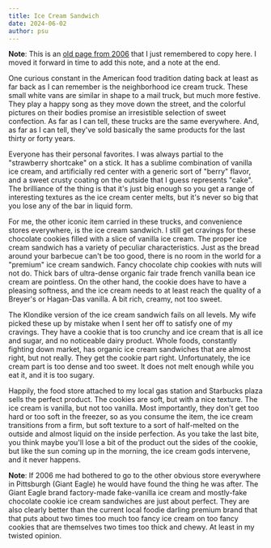 ```yaml
---
title: Ice Cream Sandwich
date: 2024-06-02
author: psu
---
```


**Note**: This is an [old page from
2006](http://www.tleaves.com/weblog/archives/000632.html) that I just remembered to copy
here. I moved it forward in time to add this note, and a note at the end.

One curious constant in the American food tradition dating back at least as far back as I
can remember is the neighborhood ice cream truck. These small white vans are similar in
shape to a mail truck, but much more festive. They play a happy song as they move down the
street, and the colorful pictures on their bodies promise an irresistible selection of
sweet confection. As far as I can tell, these trucks are the same everywhere. And, as far
as I can tell, they've sold basically the same products for the last thirty or forty
years.

Everyone has their personal favorites. I was always partial to the "strawberry shortcake"
on a stick. It has a sublime combination of vanilla ice cream, and artificially red center
with a generic sort of "berry" flavor, and a sweet crusty coating on the outside that I
guess represents "cake". The brilliance of the thing is that it's just big enough so you
get a range of interesting textures as the ice cream center melts, but it's never so big
that you lose any of the bar in liquid form.

For me, the other iconic item carried in these trucks, and convenience stores everywhere,
is the ice cream sandwich. I still get cravings for these chocolate cookies filled with a
slice of vanilla ice cream. The proper ice cream sandwich has a variety of peculiar
characteristics. Just as the bread around your barbecue can't be too good, there is no
room in the world for a "premium" ice cream sandwich. Fancy chocolate chip cookies with
nuts will not do. Thick bars of ultra-dense organic fair trade french vanilla bean ice
cream are pointless. On the other hand, the cookie does have to have a pleasing softness,
and the ice cream needs to at least reach the quality of a Breyer's or Hagan-Das vanilla. A
bit rich, creamy, not too sweet.

The Klondike version of the ice cream sandwich fails on all levels. My wife picked these
up by mistake when I sent her off to satisfy one of my cravings. They have a cookie that
is too crunchy and ice cream that is all ice and sugar, and no noticeable dairy product.
Whole foods, constantly fighting down market, has organic ice cream sandwiches that are
almost right, but not really. They get the cookie part right. Unfortunately, the ice cream
part is too dense and too sweet. It does not melt enough while you eat it, and it is too
sugary.

Happily, the food store attached to my local gas station and Starbucks plaza sells the
perfect product. The cookies are soft, but with a nice texture. The ice cream is vanilla,
but not too vanilla. Most importantly, they don't get too hard or too soft in the freezer,
so as you consume the item, the ice cream transitions from a firm, but soft texture to a
sort of half-melted on the outside and almost liquid on the inside perfection. As you take
the last bite, you think maybe you'll lose a bit of the product out the sides of the
cookie, but like the sun coming up in the morning, the ice cream gods intervene, and it
never happens.

**Note**: If 2006 me had bothered to go to the other obvious store everywhere in
Pittsburgh (Giant Eagle) he would have found the thing he was after. The Giant Eagle brand
factory-made fake-vanilla ice cream and mostly-fake chocolate cookie ice cream sandwiches
are just about perfect. They are also clearly better than the current local foodie darling
premium brand that that puts about two times too much too fancy ice cream on too fancy cookies
that are themselves two times too thick and chewy. At least in my twisted opinion.

